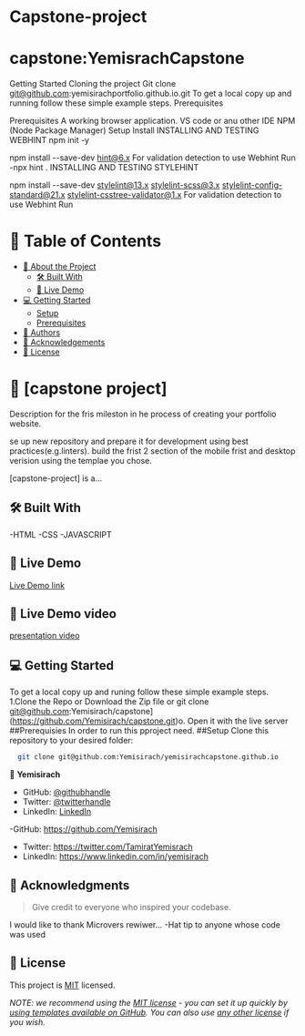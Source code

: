 # Capstone-project

<a name="readme-top"></a>

# capstone:YemisrachCapstone

Getting Started
Cloning the project
Git clone git@github.com:yemisirachportfolio.github.io.git
To get a local copy up and running follow these simple example steps.
Prerequisites

Prerequisites A working browser application. VS code or anu other IDE NPM (Node Package Manager) Setup Install INSTALLING AND TESTING WEBHINT
npm init -y

npm install --save-dev hint@6.x For validation detection to use Webhint Run -npx hint . INSTALLING AND TESTING STYLEHINT

npm install --save-dev stylelint@13.x stylelint-scss@3.x stylelint-config-standard@21.x stylelint-csstree-validator@1.x For validation detection to use Webhint Run

# 📗 Table of Contents

- [📖 About the Project](#about-project)
  - [🛠 Built With](#built-with)
  - [🚀 Live Demo](#live-demo)
- [💻 Getting Started](#getting-started)
  - [Setup](#setup)
  - [Prerequisites](#prerequisites)
- [👥 Authors](#authors)
- [🙏 Acknowledgements](#acknowledgements)
- [📝 License](#license)

<!-- PROJECT DESCRIPTION -->

# 📖 [capstone project] <a name="about-project"></a>

Description for the fris mileston in he process of creating your portfolio website.

se up new repository and prepare it for development using best practices(e.g.linters). build the frist 2 section of the mobile frist and desktop verision using the templae you chose.

[capstone-project] is a...

## 🛠 Built With <a name="built-with"></a>

-HTML
-CSS
-JAVASCRIPT

## 🚀 Live Demo

<a href="https://yemisirach.github.io/Capstone/">Live Demo link</a>

## 🚀 Live Demo video
<a href="https://www.loom.com/share/1975fa9a586843a5a671f5f3fe8d7a06" >presentation video</a>

<!-- GETTING STARTED -->

## 💻 Getting Started <a name="getting-started"></a>

To get a local copy up and runing follow these simple example steps.
1.Clone the Repo or Download the Zip file or git clone git@github.com:Yemisirach/capstone](https://github.com/Yemisirach/capstone.git)o.
Open it with the live server
##Prerequisies
In order to run this pproject need.
##Setup
Clone this repository to your desired folder:

```sh
  git clone git@github.com:Yemisirach/yemisirachcapstone.github.io
```

👤 **Yemisirach**

- GitHub: [@githubhandle](https://github.com/githubhandle)
- Twitter: [@twitterhandle](https://twitter.com/twitterhandle)
- LinkedIn: [LinkedIn](https://linkedin.com/in/linkedinhandle)

-GitHub: https://github.com/Yemisirach

- Twitter: https://twitter.com/TamiratYemisrach
- LinkedIn: https://www.linkedin.com/in/yemisirach

<!-- ACKNOWLEDGEMENTS -->

## 🙏 Acknowledgments <a name="acknowledgements"></a>

> Give credit to everyone who inspired your codebase.

I would like to thank Microvers rewiwer...
-Hat tip to anyone whose code was used

<!-- LICENSE -->

## 📝 License <a name="license"></a>

This project is [MIT](./LICENSE) licensed.

_NOTE: we recommend using the [MIT license](https://choosealicense.com/licenses/mit/) - you can set it up quickly by [using templates available on GitHub](https://docs.github.com/en/communities/setting-up-your-project-for-healthy-contributions/adding-a-license-to-a-repository). You can also use [any other license](https://choosealicense.com/licenses/) if you wish._
